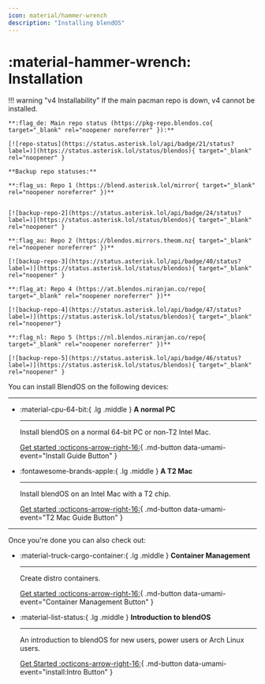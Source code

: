 ```yaml
---
icon: material/hammer-wrench
description: "Installing blendOS"
---
```


# :material-hammer-wrench: Installation

!!! warning "v4 Installability"
    If the main pacman repo is down, v4 cannot be installed.

    **:flag_de: Main repo status (https://pkg-repo.blendos.co{ target="_blank" rel="noopener noreferrer" }):**
    
    [![repo-status](https://status.asterisk.lol/api/badge/21/status?label=)](https://status.asterisk.lol/status/blendos){ target="_blank" rel="noopener" }

    **Backup repo statuses:**
    
    **:flag_us: Repo 1 (https://blend.asterisk.lol/mirror{ target="_blank" rel="noopener noreferrer" })**
    

    [![backup-repo-2](https://status.asterisk.lol/api/badge/24/status?label=)](https://status.asterisk.lol/status/blendos){ target="_blank" rel="noopener" }

    **:flag_au: Repo 2 (https://blendos.mirrors.theom.nz{ target="_blank" rel="noopener noreferrer" })**

    [![backup-repo-3](https://status.asterisk.lol/api/badge/40/status?label=)](https://status.asterisk.lol/status/blendos){ target="_blank" rel="noopener" }

    **:flag_at: Repo 4 (https://at.blendos.niranjan.co/repo{ target="_blank" rel="noopener noreferrer" })**

    [![backup-repo-4](https://status.asterisk.lol/api/badge/47/status?label=)](https://status.asterisk.lol/status/blendos){ target="_blank" rel="noopener"}

    **:flag_nl: Repo 5 (https://nl.blendos.niranjan.co/repo{ target="_blank" rel="noopener noreferrer" })**

    [![backup-repo-5](https://status.asterisk.lol/api/badge/46/status?label=)](https://status.asterisk.lol/status/blendos){ target="_blank" rel="noopener" }

You can install BlendOS on the following devices:

-------

<div class="grid cards" markdown> 

-   :material-cpu-64-bit:{ .lg .middle } __A normal PC__

    ---

    Install blendOS on a normal 64-bit PC or non-T2 Intel Mac.

    [Get started :octicons-arrow-right-16:](normal-pc.md){ .md-button data-umami-event="Install Guide Button" }

-   :fontawesome-brands-apple:{ .lg .middle } __A T2 Mac__

    ---

    Install blendOS on an Intel Mac with a T2 chip.

    [Get started :octicons-arrow-right-16:](t2.md){ .md-button data-umami-event="T2 Mac Guide Button" }


</div>

--------

Once you're done you can also check out:

<div class="grid cards" markdown> 

-   :material-truck-cargo-container:{ .lg .middle } __Container Management__

    ---

    Create distro containers.

    [Get started :octicons-arrow-right-16:](post-install/container-guide.md){ .md-button data-umami-event="Container Management Button" }

-   :material-list-status:{ .lg .middle } __Introduction to blendOS__
    
    ---
    
    An introduction to blendOS for new users, power users or Arch Linux users.

    [Get Started :octicons-arrow-right-16:](post-install/intro.md){ .md-button data-umami-event="install:Intro Button" }
</div>
